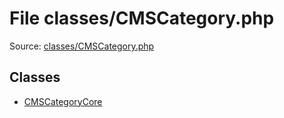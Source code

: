 File classes/CMSCategory.php
=========

Source: [classes/CMSCategory.php](https://github.com/PrestaShop/PrestaShop/blob/1.5.6.2/classes/CMSCategory.php)


Classes
-------

* [CMSCategoryCore](class.CMSCategoryCore.md)

